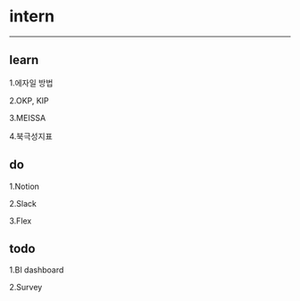 # intern
------
learn
----------
1.에자일 방법

2.OKP, KIP

3.MEISSA

4.북극성지표

do
------------
1.Notion

2.Slack

3.Flex

todo
-----------------
1.BI dashboard

2.Survey
